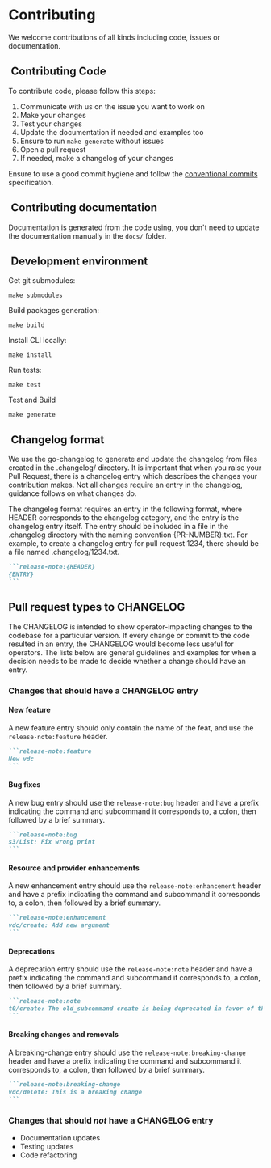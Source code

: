 # Contributing

We welcome contributions of all kinds including code, issues or documentation.

##  Contributing Code

To contribute code, please follow this steps:

1. Communicate with us on the issue you want to work on
2. Make your changes
3. Test your changes
4. Update the documentation if needed and examples too
5. Ensure to run `make generate` without issues
6. Open a pull request
7. If needed, make a changelog of your changes

Ensure to use a good commit hygiene and follow the [conventional commits](https://www.conventionalcommits.org/en/v1.0.0/) specification.

##  Contributing documentation

Documentation is generated from the code using, you don't need to update the documentation manually in the `docs/` folder.

##  Development environment

Get git submodules:

```console
make submodules
```

Build packages generation:

```console
make build
```

Install CLI locally:

```console
make install
```

Run tests:

```console
make test
```

Test and Build
```console
make generate
```


##  Changelog format

We use the go-changelog to generate and update the changelog from files created in the .changelog/ directory. It is important that when you raise your Pull Request, there is a changelog entry which describes the changes your contribution makes. Not all changes require an entry in the changelog, guidance follows on what changes do.

The changelog format requires an entry in the following format, where HEADER corresponds to the changelog category, and the entry is the changelog entry itself. The entry should be included in a file in the .changelog directory with the naming convention {PR-NUMBER}.txt. For example, to create a changelog entry for pull request 1234, there should be a file named .changelog/1234.txt.

``````markdown
```release-note:{HEADER}
{ENTRY}
```
``````

## Pull request types to CHANGELOG

The CHANGELOG is intended to show operator-impacting changes to the codebase for a particular version. If every change or commit to the code resulted in an entry, the CHANGELOG would become less useful for operators. The lists below are general guidelines and examples for when a decision needs to be made to decide whether a change should have an entry.

### Changes that should have a CHANGELOG entry

#### New feature

A new feature entry should only contain the name of the feat, and use the `release-note:feature` header.

``````markdown
```release-note:feature
New vdc
```
``````

#### Bug fixes

A new bug entry should use the `release-note:bug` header and have a prefix indicating the command and subcommand it corresponds to, a colon, then followed by a brief summary.

``````markdown
```release-note:bug
s3/List: Fix wrong print
```
``````

#### Resource and provider enhancements

A new enhancement entry should use the `release-note:enhancement` header and have a prefix indicating the command and subcommand it corresponds to, a colon, then followed by a brief summary.

``````markdown
```release-note:enhancement
vdc/create: Add new argument
```
``````

#### Deprecations

A deprecation entry should use the `release-note:note` header and have a prefix indicating the command and subcommand it corresponds to, a colon, then followed by a brief summary.

``````markdown
```release-note:note
t0/create: The old_subcommand create is being deprecated in favor of the new_subcommand add to support new feature
```
``````

#### Breaking changes and removals

A breaking-change entry should use the `release-note:breaking-change` header and have a prefix indicating the command and subcommand it corresponds to, a colon, then followed by a brief summary.

``````markdown
```release-note:breaking-change
vdc/delete: This is a breaking change
```
``````

### Changes that should _not_ have a CHANGELOG entry

- Documentation updates
- Testing updates
- Code refactoring
